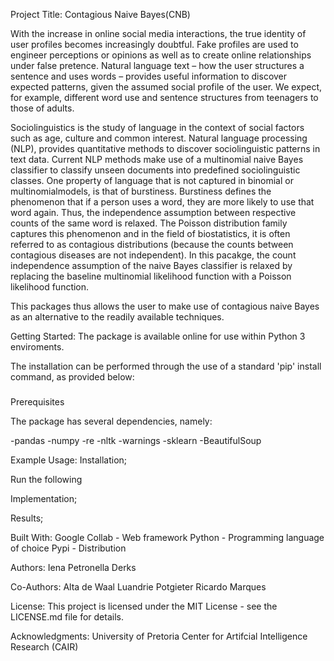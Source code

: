 Project Title: Contagious Naive Bayes(CNB)

With the increase in online social media interactions, the true identity of user profiles becomes increasingly doubtful. 
Fake profiles are used to engineer perceptions or opinions as well as to create online relationships under false pretence. 
Natural language text – how the user structures a sentence and uses words – provides useful information to discover expected patterns, 
given the assumed social profile of the user. We expect, for example, different word use and sentence structures from teenagers to those of adults. 

Sociolinguistics is the study of language in the context of social factors such as age, culture and common interest. Natural language processing (NLP),
provides quantitative methods to discover sociolinguistic patterns in text data. Current NLP methods make use of a multinomial naive Bayes classifier to 
classify unseen documents into predefined sociolinguistic classes. One property of language that is not captured in binomial or multinomialmodels, 
is that of burstiness. Burstiness defines the phenomenon that if a person uses a word, they are more likely to use that word again. 
Thus, the independence assumption between respective counts of the same word is relaxed. The Poisson distribution family captures this phenomenon and 
in the field of biostatistics, it is often referred to as contagious distributions (because the counts between contagious diseases are not independent). 
In this pacakge, the count independence assumption of the naive Bayes classifier is relaxed by replacing the baseline multinomial likelihood function with 
a Poisson likelihood function. 

This packages thus allows the user to make use of contagious naive Bayes as an alternative to the readily available techniques.  


Getting Started:
The package is available online for use within Python 3 enviroments.

The installation can be performed through the use of a standard 'pip' install command, as provided below: 

#####

Prerequisites

The package has several dependencies, namely: 

-pandas
-numpy
-re
-nltk
-warnings
-sklearn
-BeautifulSoup


Example Usage:
Installation;

Run the following 


Implementation;


Results;




Built With:
Google Collab - Web framework
Python - Programming language of choice
Pypi - Distribution


Authors:
Iena Petronella Derks


Co-Authors:
Alta de Waal
Luandrie Potgieter
Ricardo Marques


License:
This project is licensed under the MIT License - see the LICENSE.md file for details.


Acknowledgments:
University of Pretoria
Center for Artifcial Intelligence Research (CAIR)

